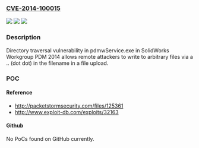 ### [CVE-2014-100015](https://cve.mitre.org/cgi-bin/cvename.cgi?name=CVE-2014-100015)
![](https://img.shields.io/static/v1?label=Product&message=n%2Fa&color=blue)
![](https://img.shields.io/static/v1?label=Version&message=n%2Fa&color=blue)
![](https://img.shields.io/static/v1?label=Vulnerability&message=n%2Fa&color=brighgreen)

### Description

Directory traversal vulnerability in pdmwService.exe in SolidWorks Workgroup PDM 2014 allows remote attackers to write to arbitrary files via a .. (dot dot) in the filename in a file upload.

### POC

#### Reference
- http://packetstormsecurity.com/files/125361
- http://www.exploit-db.com/exploits/32163

#### Github
No PoCs found on GitHub currently.

